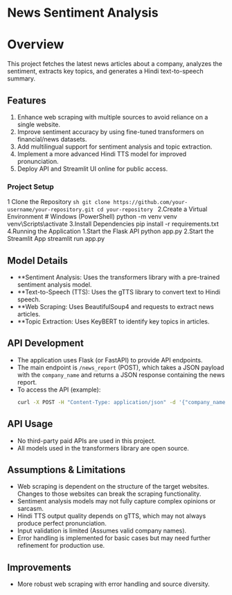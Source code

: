 # News Sentiment Analysis

#  Overview
This project fetches the latest news articles about a company, analyzes the sentiment, extracts key topics, and generates a Hindi text-to-speech summary.

## Features
1. Enhance web scraping with multiple sources to avoid reliance on a single website.
2. Improve sentiment accuracy by using fine-tuned transformers on financial/news datasets.
3. Add multilingual support for sentiment analysis and topic extraction.
4. Implement a more advanced Hindi TTS model for improved pronunciation.
5. Deploy API and Streamlit UI online for public access.

### Project Setup

1 Clone the Repository
    ```sh
    git clone https://github.com/your-username/your-repository.git
    cd your-repository ```
2.Create a Virtual Environment
    # Windows (PowerShell)
     python -m venv venv
     venv\Scripts\activate
3.Install Dependencies
    pip install -r requirements.txt
4.Running the Application
    1.Start the Flask API
        python app.py
    2.Start the Streamlit App
        streamlit run app.py


## Model Details

* **Sentiment Analysis: Uses the transformers library with a pre-trained sentiment analysis model.
* **Text-to-Speech (TTS): Uses the gTTS library to convert text to Hindi speech.
* **Web Scraping: Uses BeautifulSoup4 and requests to extract news articles.
* **Topic Extraction: Uses KeyBERT to identify key topics in articles.

## API Development

* The application uses Flask (or FastAPI) to provide API endpoints.
* The main endpoint is `/news_report` (POST), which takes a JSON payload with the `company_name` and returns a JSON response containing the news report.
* To access the API (example):
    ```bash
    curl -X POST -H "Content-Type: application/json" -d '{"company_name": "Tesla"}' http://your-api-endpoint/news_report
    ```

## API Usage

* No third-party paid APIs are used in this project.
* All models used in the transformers library are open source.


## Assumptions & Limitations

* Web scraping is dependent on the structure of the target websites. Changes to those websites can break the scraping functionality.
* Sentiment analysis models may not fully capture complex opinions or sarcasm.
* Hindi TTS output quality depends on gTTS, which may not always produce perfect pronunciation.
* Input validation is limited (Assumes valid company names).
* Error handling is implemented for basic cases but may need further refinement for production use.

## Improvements

* More robust web scraping with error handling and source diversity.

